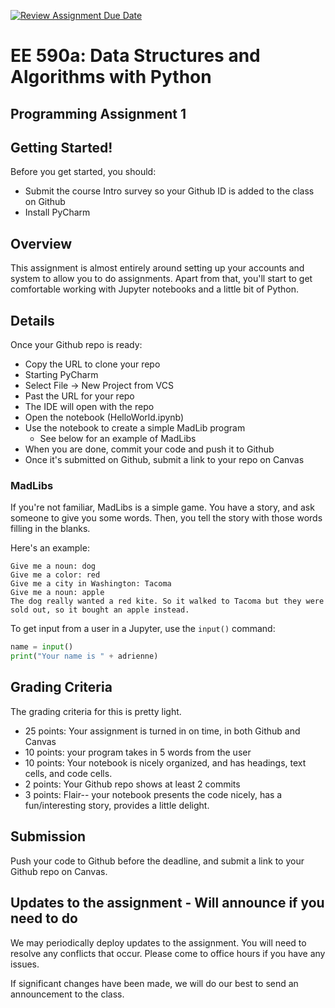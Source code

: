 [![Review Assignment Due Date](https://classroom.github.com/assets/deadline-readme-button-22041afd0340ce965d47ae6ef1cefeee28c7c493a6346c4f15d667ab976d596c.svg)](https://classroom.github.com/a/Z7rMXrHE)
# EE 590a: Data Structures and Algorithms with Python
## Programming Assignment 1

## Getting Started!

Before you get started, you should: 

* Submit the course Intro survey so your Github ID is added to the class on Github
* Install PyCharm

## Overview

This assignment is almost entirely around setting up your accounts and system 
to allow you to do assignments. Apart from that, you'll start to get comfortable working 
with Jupyter notebooks and a little bit of Python. 

## Details

Once your Github repo is ready: 
* Copy the URL to clone your repo 
* Starting PyCharm 
* Select File -> New Project from VCS 
* Past the URL for your repo 
* The IDE will open with the repo
* Open the notebook (HelloWorld.ipynb)
* Use the notebook to create a simple MadLib program
  * See below for an example of MadLibs
* When you are done, commit your code and push it to Github
* Once it's submitted on Github, submit a link to your repo on Canvas

### MadLibs 

If you're not familiar, MadLibs is a simple game. You have a story, and 
ask someone to give you some words. Then, you tell the story with those words 
filling in the blanks. 

Here's an example: 

```
Give me a noun: dog
Give me a color: red
Give me a city in Washington: Tacoma
Give me a noun: apple
The dog really wanted a red kite. So it walked to Tacoma but they were sold out, so it bought an apple instead.
```

To get input from a user in a Jupyter, use the `input()` command: 

```python
name = input()
print("Your name is " + adrienne)
```


## Grading Criteria

The grading criteria for this is pretty light. 
* 25 points: Your assignment is turned in on time, in both Github and Canvas
* 10 points: your program takes in 5 words from the user
* 10 points: Your notebook is nicely organized, and has headings, text cells, and code cells.
* 2 points: Your Github repo shows at least 2 commits 
* 3 points: Flair-- your notebook presents the code nicely, has a fun/interesting story, provides a little delight. 


## Submission

Push your code to Github before the deadline, and submit a link to your Github repo on Canvas. 

## Updates to the assignment - Will announce if you need to do

We may periodically deploy updates to the assignment.
You will need to resolve any conflicts that occur. Please come to office hours if you have any issues. 

If significant changes have been made, we will do our best to send an announcement to the class.